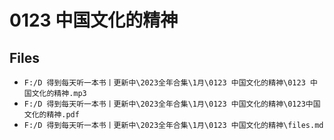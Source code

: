 # 0123 中国文化的精神

## Files

- `F:/D 得到每天听一本书丨更新中\2023全年合集\1月\0123 中国文化的精神\0123 中国文化的精神.mp3`
- `F:/D 得到每天听一本书丨更新中\2023全年合集\1月\0123 中国文化的精神\0123中国文化的精神.pdf`
- `F:/D 得到每天听一本书丨更新中\2023全年合集\1月\0123 中国文化的精神\files.md`
